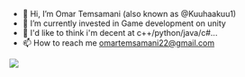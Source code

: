 - 👋 Hi, I’m Omar Temsamani (also known as @Kuuhaakuu1)
- 🌱 I’m currently invested in Game development on unity
- 🌱 I'd like to think i'm decent at c++/python/java/c#...
- 📫 How to reach me omartemsamani22@gmail.com

![](https://komarev.com/ghpvc/?username=Kuuhaakuu1)
<!--![](https://www.codewars.com/users/Kuuhaakuu1/badges/micro)--!>
<!--![Omar's GitHub stats](https://github-readme-stats.vercel.app/api?username=Kuuhaakuu1&show_icons=true&theme=tokyonight)
[![GitHub Streak](https://github-readme-streak-stats.herokuapp.com?user=Kuuhaakuu1&theme=dark)](https://git.io/streak-stats)--!>
